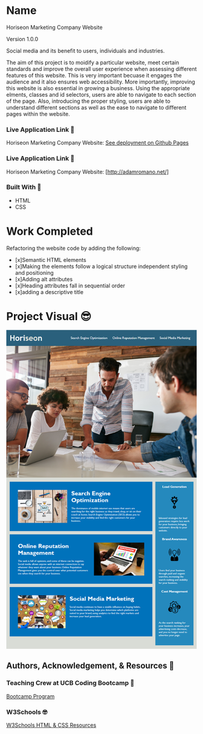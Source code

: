# Name
Horiseon Marketing Company Website

Version 1.0.0

Social media and its benefit to users, individuals and industries.

The aim of this project is to moidify a particular website, meet certain standards and improve the overall user experience when assessing different features of this website. This is very important becuase it engages the audience and it also ensures web accessibility. More importantly, improving this website is also essential in growing a business. Using the appropriate elments, classes and id selectors, users are able to navigate to each section of the page. Also, introducing the proper styling, users are able to understand different sections as well as the ease to navigate to different pages within the website.

### Live Application Link 👀
Horiseon Marketing Company Website: [See deployment on Github Pages](https://adamromano89.github.io/Horiseon-Marketing-Code-Refactor/)

### Live Application Link 👀
Horiseon Marketing Company Website: [http://adamromano.net/]
### Built With 🧰
- HTML 
- CSS

# Work Completed
Refactoring the website code by adding the following:

- [x]Semantic HTML elements
- [x]Making the elements follow a logical structure independent styling and positioning
- [x]Adding alt attributes
- [x]Heading attributes fall in sequential order
- [x]adding a descriptive title

# Project Visual :sunglasses:
![Project-Picture](./Images/Mockup.png)

## Authors, Acknowledgement, & Resources 🤝

### Teaching Crew at UCB Coding Bootcamp 🎉
[Bootcamp Program](https://techbootcamps.utexas.edu/coding/)

### W3Schools 🤓
[W3Schools HTML & CSS Resources](https://www.w3schools.com/)
